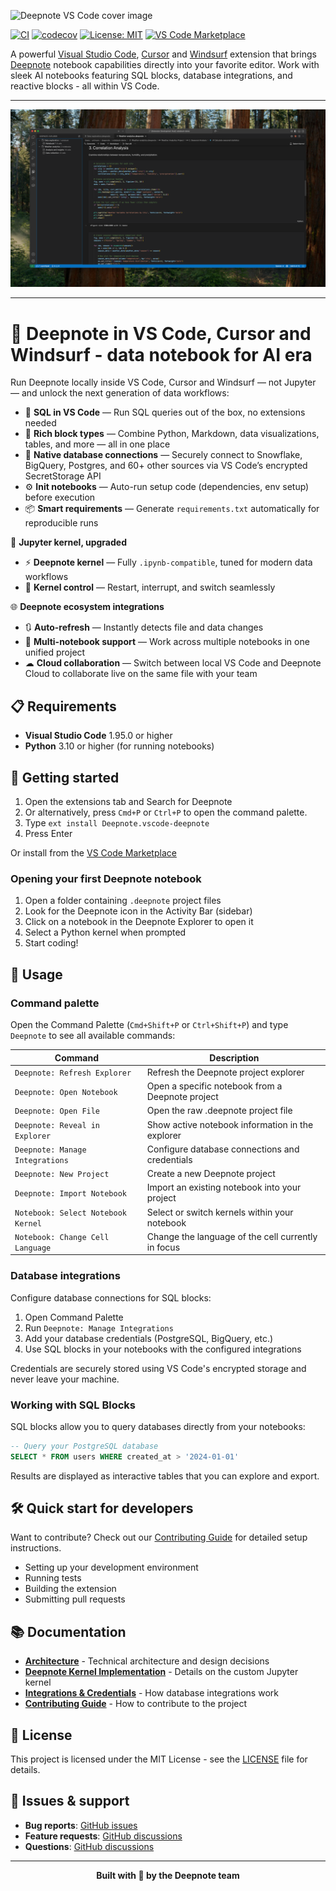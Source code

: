 ![Deepnote VS Code cover image](deepnote-vscode-cover-image.png)

[![CI](https://github.com/deepnote/vscode-deepnote/actions/workflows/ci.yml/badge.svg?branch=main)](https://github.com/deepnote/vscode-deepnote/actions/workflows/ci.yml)
[![codecov](https://codecov.io/gh/deepnote/vscode-deepnote/graph/badge.svg?token=NH066XG7JC)](https://codecov.io/gh/deepnote/vscode-deepnote)
[![License: MIT](https://img.shields.io/badge/License-MIT-yellow.svg)](https://opensource.org/licenses/MIT)
[![VS Code Marketplace](https://img.shields.io/badge/VS%20Code-Marketplace-blue)](https://marketplace.visualstudio.com/items?itemName=Deepnote.vscode-deepnote)

A powerful [Visual Studio Code](https://marketplace.visualstudio.com/items?itemName=Deepnote.vscode-deepnote), [Cursor](https://open-vsx.org/extension/Deepnote/vscode-deepnote) and [Windsurf](https://open-vsx.org/extension/Deepnote/vscode-deepnote) extension that brings [Deepnote](https://deepnote.com/) notebook capabilities directly into your favorite editor. Work with sleek AI notebooks featuring SQL blocks, database integrations, and reactive blocks - all within VS Code.

---

![Deepnote Projects](./images/deepnote-projects.png)

---

# 🚀 Deepnote in VS Code, Cursor and Windsurf - data notebook for AI era

Run Deepnote locally inside VS Code, Cursor and Windsurf — not Jupyter — and unlock the next generation of data workflows:

- 🧠 **SQL in VS Code** — Run SQL queries out of the box, no extensions needed
- 🧩 **Rich block types** — Combine Python, Markdown, data visualizations, tables, and more — all in one place
- 🔐 **Native database connections** — Securely connect to Snowflake, BigQuery, Postgres, and 60+ other sources via VS Code’s encrypted SecretStorage API
- ⚙️ **Init notebooks** — Auto-run setup code (dependencies, env setup) before execution
- 📦 **Smart requirements** — Generate `requirements.txt` automatically for reproducible runs

🐍 **Jupyter kernel, upgraded**

- ⚡ **Deepnote kernel** — Fully `.ipynb-compatible`, tuned for modern data workflows
- 🔁 **Kernel control** — Restart, interrupt, and switch seamlessly

🌐 **Deepnote ecosystem integrations**

- 🔃 **Auto-refresh** — Instantly detects file and data changes
- 🧮 **Multi-notebook support** — Work across multiple notebooks in one unified project
- ☁ **Cloud collaboration** — Switch between local VS Code and Deepnote Cloud to collaborate live on the same file with your team

## 📋 Requirements

- **Visual Studio Code** 1.95.0 or higher
- **Python** 3.10 or higher (for running notebooks)

## 🎯 Getting started

1. Open the extensions tab and Search for Deepnote
2. Or alternatively, press `Cmd+P` or `Ctrl+P` to open the command palette.
3. Type `ext install Deepnote.vscode-deepnote`
4. Press Enter

Or install from the [VS Code Marketplace](https://marketplace.visualstudio.com/items?itemName=Deepnote.vscode-deepnote)

### Opening your first Deepnote notebook

1. Open a folder containing `.deepnote` project files
2. Look for the Deepnote icon in the Activity Bar (sidebar)
3. Click on a notebook in the Deepnote Explorer to open it
4. Select a Python kernel when prompted
5. Start coding!

## 📖 Usage

### Command palette

Open the Command Palette (`Cmd+Shift+P` or `Ctrl+Shift+P`) and type `Deepnote` to see all available commands:

| Command                            | Description                                        |
| ---------------------------------- | -------------------------------------------------- |
| `Deepnote: Refresh Explorer`       | Refresh the Deepnote project explorer              |
| `Deepnote: Open Notebook`          | Open a specific notebook from a Deepnote project   |
| `Deepnote: Open File`              | Open the raw .deepnote project file                |
| `Deepnote: Reveal in Explorer`     | Show active notebook information in the explorer   |
| `Deepnote: Manage Integrations`    | Configure database connections and credentials     |
| `Deepnote: New Project`            | Create a new Deepnote project                      |
| `Deepnote: Import Notebook`        | Import an existing notebook into your project      |
| `Notebook: Select Notebook Kernel` | Select or switch kernels within your notebook      |
| `Notebook: Change Cell Language`   | Change the language of the cell currently in focus |

### Database integrations

Configure database connections for SQL blocks:

1. Open Command Palette
2. Run `Deepnote: Manage Integrations`
3. Add your database credentials (PostgreSQL, BigQuery, etc.)
4. Use SQL blocks in your notebooks with the configured integrations

Credentials are securely stored using VS Code's encrypted storage and never leave your machine.

### Working with SQL Blocks

SQL blocks allow you to query databases directly from your notebooks:

```sql
-- Query your PostgreSQL database
SELECT * FROM users WHERE created_at > '2024-01-01'
```

Results are displayed as interactive tables that you can explore and export.

## 🛠️ Quick start for developers

Want to contribute? Check out our [Contributing Guide](CONTRIBUTING.md) for detailed setup instructions.

- Setting up your development environment
- Running tests
- Building the extension
- Submitting pull requests

## 📚 Documentation

- **[Architecture](architecture.md)** - Technical architecture and design decisions
- **[Deepnote Kernel Implementation](DEEPNOTE_KERNEL_IMPLEMENTATION.md)** - Details on the custom Jupyter kernel
- **[Integrations & Credentials](INTEGRATIONS_CREDENTIALS.md)** - How database integrations work
- **[Contributing Guide](CONTRIBUTING.md)** - How to contribute to the project

## 📄 License

This project is licensed under the MIT License - see the [LICENSE](LICENSE) file for details.

## 🐛 Issues & support

- **Bug reports**: [GitHub issues](https://github.com/deepnote/vscode-deepnote/issues)
- **Feature requests**: [GitHub discussions](https://github.com/deepnote/deepnote/discussions)
- **Questions**: [GitHub discussions](https://github.com/deepnote/deepnote/discussions)

---

<div align="center">

**Built with 💙 by the Deepnote team**

</div>
